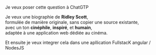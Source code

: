 Je veux poser cette question à ChatGTP


Je veux une biographie de **Ridley Scott**,  
formulée de manière originale, sans copier une source existante,  
avec un ton **cinéphile**, **inspiré**, et **humain**,  
adaptée à une application web dédiée au cinéma.

Et ensuite je veux integrer cela dans une apllication FullstacK
angular / NodesJS

